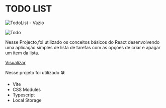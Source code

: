 # TODO LIST
![TodoList  - Vazio](https://github.com/wonderfernando/todolist-react/assets/122708313/082aa9db-c940-4b8c-9c4b-394f9cbbd0c2)

![Todo](https://github.com/wonderfernando/todolist-react/assets/122708313/b9c9ad5d-8aa4-4334-9dd2-b1b871e63f18)



Nesse Projecto,foi utilizado os conceitos básicos do React desenvolvendo uma aplicação simples de lista de tarefas com as opções de criar e apagar um item da lista.
 
[Visualizar](https://todolist-react-lovat.vercel.app)

 Nesse projeto foi utilizado 🛠
- Vite
- CSS Modules
- Typescript
- Local Storage
